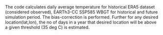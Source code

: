 The code calculates daily average temperature for historical ERA5 dataset (considered observed), EARTh3-CC SSP585 WBGT for historical and future simulation period. The bias-correction is performed. Further for any desired location(lat,lon), the no of days in a year that desired location will be above a given threshold (35 deg C) is estimated.
